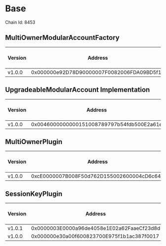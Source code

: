 # Base
Chain Id: 8453

## MultiOwnerModularAccountFactory

| Version | Address | Explorer Link | Salt | Deploy Script Run |
| ------- | ------------------------------------------ | ----------------------------------------------------------------------------------- | ---------------------------- | ------------------------------------------------------------ |
| v1.0.0  | 0x000000e92D78D90000007F0082006FDA09BD5f11 | [explorer](https://basescan.org/address/0x000000e92D78D90000007F0082006FDA09BD5f11) | `0x5db157a188f31855e74efff3` | [run](../../broadcast/Deploy.s.sol/8453/run-1707342085.json) |

## UpgradeableModularAccount Implementation

| Version | Address | Explorer Link | Salt | Deploy Script Run |
| ------- | ------------------------------------------ | ----------------------------------------------------------------------------------- | ---------------------------- | ------------------------------------------------------------ |
| v1.0.0  | 0x0046000000000151008789797b54fdb500E2a61e | [explorer](https://basescan.org/address/0x0046000000000151008789797b54fdb500E2a61e) | `0x3249843e32cfdd3724630092` | [run](../../broadcast/Deploy.s.sol/8453/run-1707342085.json) |

## MultiOwnerPlugin

| Version | Address | Explorer Link | Salt | Deploy Script Run |
| ------- | ------------------------------------------ | ----------------------------------------------------------------------------------- | ---------------------------- | ------------------------------------------------------------ |
| v1.0.0  | 0xcE0000007B008F50d762D155002600004cD6c647 | [explorer](https://basescan.org/address/0xcE0000007B008F50d762D155002600004cD6c647) | `0x9292f6fd68967e13eda2502d` | [run](../../broadcast/Deploy.s.sol/8453/run-1707342085.json) |

## SessionKeyPlugin

| Version | Address | Explorer Link | Salt | Deploy Script Run |
| ------- | ------------------------------------------ | ----------------------------------------------------------------------------------- | ---------------------------- | ------------------------------------------------------------ |
| v1.0.1  | 0x0000003E0000a96de4058e1E02a62FaaeCf23d8d | [explorer](https://basescan.org/address/0x0000003E0000a96de4058e1E02a62FaaeCf23d8d) | `0x4e59b44847b379578588920ca78fbf26c0b4956c1689983b8c7f38000288670c` | [run](../../broadcast/Deploy.s.sol/8453/run-1708463659.json) |
| v1.0.0  | 0x000000e30a00f600823700E975f1b1ac387f0017 | [explorer](https://basescan.org/address/0x000000e30a00f600823700E975f1b1ac387f0017) | `0x27f40fd3b6cb45339dbcecac` | [run](../../broadcast/Deploy.s.sol/8453/run-1707342085.json) |
